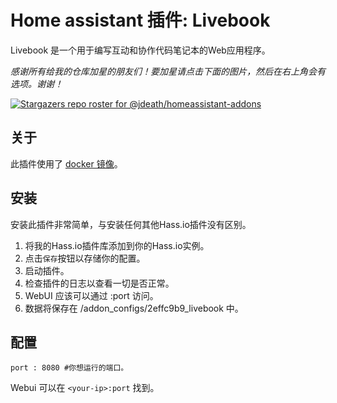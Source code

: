 # Home assistant 插件: Livebook

Livebook 是一个用于编写互动和协作代码笔记本的Web应用程序。

_感谢所有给我的仓库加星的朋友们！要加星请点击下面的图片，然后在右上角会有选项。谢谢！_

[![Stargazers repo roster for @jdeath/homeassistant-addons](https://reporoster.com/stars/jdeath/homeassistant-addons)](https://github.com/jdeath/homeassistant-addons/stargazers)

## 关于

此插件使用了 [docker 镜像](https://github.com/livebook-dev/livebook)。

## 安装

安装此插件非常简单，与安装任何其他Hass.io插件没有区别。

1. 将我的Hass.io插件库添加到你的Hass.io实例。
1. 点击`保存`按钮以存储你的配置。
1. 启动插件。
1. 检查插件的日志以查看一切是否正常。
1. WebUI 应该可以通过 <your-ip>:port 访问。
1. 数据将保存在 /addon_configs/2effc9b9_livebook 中。
## 配置

```
port : 8080 #你想运行的端口。
```

Webui 可以在 `<your-ip>:port` 找到。

[repository]: https://github.com/jdeath/homeassistant-addons